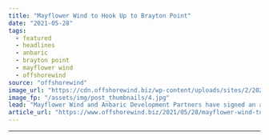 ```yaml
---
title: "Mayflower Wind to Hook Up to Brayton Point"
date: "2021-05-28"
tags: 
  - featured
  - headlines
  - anbaric
  - brayton point
  - mayflower wind
  - offshorewind
source: "offshorewind"
image_url: "https://cdn.offshorewind.biz/wp-content/uploads/sites/2/2021/05/28094003/Mayflower-Wind-to-Hook-Up-to-Brayton-Point.jpg"
image_fp: "/assets/img/post_thumbnails/4.jpg"
lead: "Mayflower Wind and Anbaric Development Partners have signed an agreement for Mayflower Wind to"
article_url: "https://www.offshorewind.biz/2021/05/28/mayflower-wind-to-hook-up-to-brayton-point/"
---
```


---
